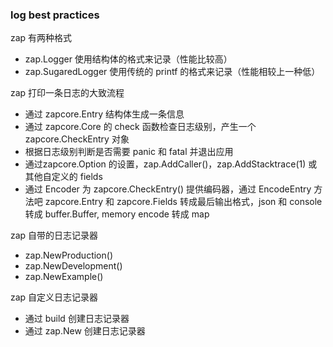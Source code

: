### log best practices 


zap 有两种格式

- zap.Logger 使用结构体的格式来记录（性能比较高）
- zap.SugaredLogger 使用传统的 printf 的格式来记录（性能相较上一种低）

zap 打印一条日志的大致流程

- 通过 zapcore.Entry 结构体生成一条信息
- 通过 zapcore.Core 的 check 函数检查日志级别，产生一个zapcore.CheckEntry 对象
- 根据日志级别判断是否需要 panic 和 fatal 并退出应用
- 通过zapcore.Option 的设置，zap.AddCaller()，zap.AddStacktrace(1) 或其他自定义的 fields
- 通过 Encoder 为 zapcore.CheckEntry() 提供编码器，通过 EncodeEntry 方法吧 zapcore.Entry 和 zapcore.Fields 转成最后输出格式，json 和 console 转成 buffer.Buffer, memory encode 转成 map
 
zap 自带的日志记录器

- zap.NewProduction()
- zap.NewDevelopment()
- zap.NewExample()

zap 自定义日志记录器

- 通过 build 创建日志记录器
- 通过 zap.New 创建日志记录器

